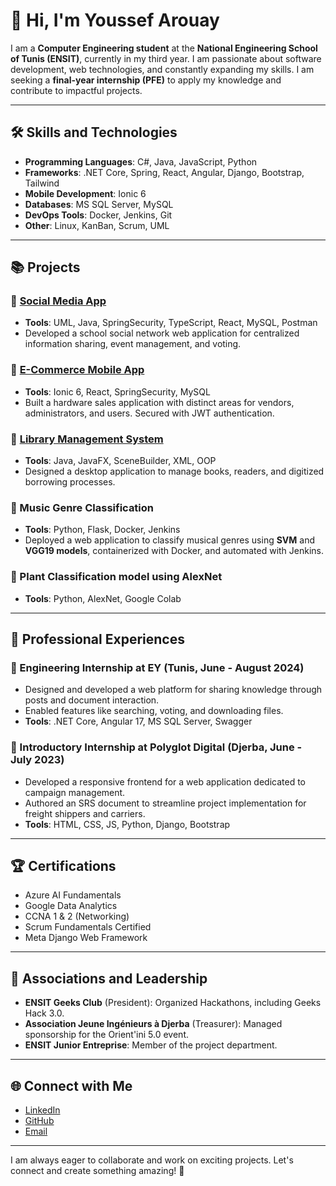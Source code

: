 # 👋 Hi, I'm Youssef Arouay

I am a **Computer Engineering student** at the **National Engineering School of Tunis (ENSIT)**, currently in my third year. I am passionate about software development, web technologies, and constantly expanding my skills. I am seeking a **final-year internship (PFE)** to apply my knowledge and contribute to impactful projects.

---

## 🛠️ Skills and Technologies

- **Programming Languages**: C#, Java, JavaScript, Python
- **Frameworks**: .NET Core, Spring, React, Angular, Django, Bootstrap, Tailwind
- **Mobile Development**: Ionic 6
- **Databases**: MS SQL Server, MySQL
- **DevOps Tools**: Docker, Jenkins, Git
- **Other**: Linux, KanBan, Scrum, UML

---

## 📚 Projects

### 🔹 [Social Media App](https://github.com/YoussefAry22/socialMediaApp)
- **Tools**: UML, Java, SpringSecurity, TypeScript, React, MySQL, Postman
- Developed a school social network web application for centralized information sharing, event management, and voting.

### 🔹 [E-Commerce Mobile App](https://github.com/YoussefAry22/EcommerceMobile)
- **Tools**: Ionic 6, React, SpringSecurity, MySQL
- Built a hardware sales application with distinct areas for vendors, administrators, and users. Secured with JWT authentication.

### 🔹 [Library Management System](https://github.com/YoussefAry22/Library_management_system)
- **Tools**: Java, JavaFX, SceneBuilder, XML, OOP
- Designed a desktop application to manage books, readers, and digitized borrowing processes.

### 🔹 Music Genre Classification
- **Tools**: Python, Flask, Docker, Jenkins
- Deployed a web application to classify musical genres using **SVM** and **VGG19 models**, containerized with Docker, and automated with Jenkins.

### 🔹 Plant Classification model using AlexNet
- **Tools**: Python, AlexNet, Google Colab

---

## 💼 Professional Experiences

### 🔹 Engineering Internship at EY (Tunis, June - August 2024)
- Designed and developed a web platform for sharing knowledge through posts and document interaction.
- Enabled features like searching, voting, and downloading files.
- **Tools**: .NET Core, Angular 17, MS SQL Server, Swagger

### 🔹 Introductory Internship at Polyglot Digital (Djerba, June - July 2023)
- Developed a responsive frontend for a web application dedicated to campaign management.
- Authored an SRS document to streamline project implementation for freight shippers and carriers.
- **Tools**: HTML, CSS, JS, Python, Django, Bootstrap

---

## 🏆 Certifications

- Azure AI Fundamentals
- Google Data Analytics
- CCNA 1 & 2 (Networking)
- Scrum Fundamentals Certified
- Meta Django Web Framework

---

## 🌟 Associations and Leadership

- **ENSIT Geeks Club** (President): Organized Hackathons, including Geeks Hack 3.0.
- **Association Jeune Ingénieurs à Djerba** (Treasurer): Managed sponsorship for the Orient'ini 5.0 event.
- **ENSIT Junior Entreprise**: Member of the project department.

---

## 🌐 Connect with Me

- [LinkedIn](http://www.linkedin.com/in/youssef-arouay)
- [GitHub](https://github.com/Youssef-Arouay)
- [Email](mailto:youssef.arouay@ensit.u-tunis.tn)

---

I am always eager to collaborate and work on exciting projects. Let's connect and create something amazing! 🚀
